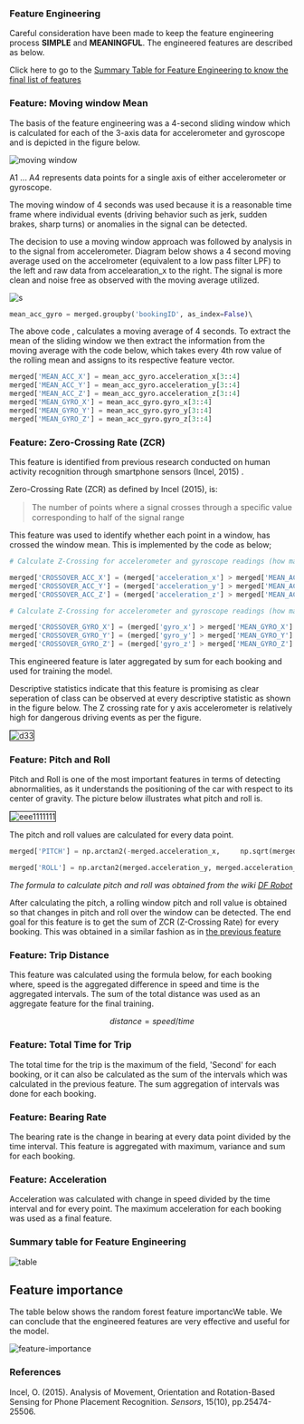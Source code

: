 ### Feature Engineering

Careful consideration have been made to keep the feature engineering process **SIMPLE** and **MEANINGFUL**. The engineered features are described as below.

Click here to go to the [Summary Table for Feature Engineering to know the final list of features](#summary-table-for-feature-engineering)

### Feature: Moving window Mean

The basis of the feature engineering was a 4-second sliding window which is calculated for each of the 3-axis data for accelerometer and gyroscope and is depicted in the figure below.

![moving window](https://i.ibb.co/HPL8fCf/111334455.png)

A1 ... A4 represents data points for a single axis of either accelerometer or gyroscope.

The moving window of 4 seconds was used because it is a reasonable time frame where individual events (driving behavior such as jerk, sudden brakes, sharp turns)  or anomalies in the  signal can be detected.

The decision to use a moving window approach was followed by analysis in to the signal from accelerometer. Diagram below shows a 4 second moving average used on the accelrometer (equivalent to a low pass filter LPF) to the left and raw data from accelearation_x to the right. The signal is more clean and noise free as observed with the moving average utilized.

![s](https://i.ibb.co/TrH5qCw/1133.jpg)

```python
mean_acc_gyro = merged.groupby('bookingID', as_index=False)\                  ['acceleration_x','acceleration_y','acceleration_z','gyro_x','gyro_y', 'gyro_z'].rolling(4).mean().reset_index()
```

The above code , calculates a moving average of 4 seconds. To extract the mean of the sliding window we then extract the information from the moving average with the code below, which takes every 4th row value of the rolling mean and assigns to its respective feature vector.

```python
merged['MEAN_ACC_X'] = mean_acc_gyro.acceleration_x[3::4]
merged['MEAN_ACC_Y'] = mean_acc_gyro.acceleration_y[3::4]
merged['MEAN_ACC_Z'] = mean_acc_gyro.acceleration_z[3::4]
merged['MEAN_GYRO_X'] = mean_acc_gyro.gyro_x[3::4]
merged['MEAN_GYRO_Y'] = mean_acc_gyro.gyro_y[3::4]
merged['MEAN_GYRO_Z'] = mean_acc_gyro.gyro_z[3::4]
```

### Feature: Zero-Crossing Rate (ZCR)

This feature is identified from previous research conducted on human activity recognition through smartphone sensors (Incel, 2015) .

Zero-Crossing Rate (ZCR) as defined by Incel (2015), is:

>  The number of points where a signal crosses through a speciﬁc value corresponding to half of the signal range

This feature was used to identify whether each point in a window, has crossed the window mean. This is implemented by the code as below;

```python
# Calculate Z-Crossing for accelerometer and gyroscope readings (how many times each point crosses the mean)

merged['CROSSOVER_ACC_X'] = (merged['acceleration_x'] > merged['MEAN_ACC_X'].bfill()).astype(int)
merged['CROSSOVER_ACC_Y'] = (merged['acceleration_y'] > merged['MEAN_ACC_Y'].bfill()).astype(int)
merged['CROSSOVER_ACC_Z'] = (merged['acceleration_z'] > merged['MEAN_ACC_Z'].bfill()).astype(int)

# Calculate Z-Crossing for accelerometer and gyroscope readings (how many times each point crosses the mean)

merged['CROSSOVER_GYRO_X'] = (merged['gyro_x'] > merged['MEAN_GYRO_X'].bfill()).astype(int)
merged['CROSSOVER_GYRO_Y'] = (merged['gyro_y'] > merged['MEAN_GYRO_Y'].bfill()).astype(int)
merged['CROSSOVER_GYRO_Z'] = (merged['gyro_z'] > merged['MEAN_GYRO_Z'].bfill()).astype(int)
```

This engineered feature is later aggregated by sum for each booking and used for training the model. 

Descriptive statistics indicate that this feature is promising as clear seperation of class can be observed at every descriptive statistic as shown in the figure below. The Z crossing rate for y axis accelerometer is relatively high for dangerous driving events as per the figure.

<img src="https://i.ibb.co/dDwYwLY/d33.png" alt="d33" border="1">

### 

### Feature: Pitch and Roll

Pitch and Roll is one of the most important features in terms of detecting abnormalities, as it understands the positioning of the car with respect to its center of gravity. The picture below illustrates what pitch and roll is.

<img src="https://i.ibb.co/WnTwNfy/eee1111111.png" alt="eee1111111" border="1">

The pitch and roll values are calculated for every data point. 

```python
merged['PITCH'] = np.arctan2(-merged.acceleration_x,     np.sqrt(merged.acceleration_y * merged.acceleration_y + merged.acceleration_z * merged.acceleration_z)) * 57.3

merged['ROLL'] = np.arctan2(merged.acceleration_y, merged.acceleration_z) * 57.3
```

*The formula to calculate pitch and roll was obtained from the wiki [DF Robot](https://wiki.dfrobot.com/How_to_Use_a_Three-Axis_Accelerometer_for_Tilt_Sensing)*

After calculating the pitch, a rolling window pitch and roll value is obtained so that changes in pitch and roll over the window can be detected. The end goal for this feature is to get the sum of ZCR (Z-Crossing Rate) for every booking. This was obtained in a similar fashion as in [the previous feature](###feature:-pitch-and-roll)

### Feature: Trip Distance

This feature was calculated using the formula  below, for each booking where, speed is the aggregated difference in speed and time is the aggregated intervals. The sum of the total distance was used as an aggregate feature for the final training.

$$
distance = speed / time
$$

### Feature: Total Time for Trip

The total time for the trip is the maximum of the field, 'Second' for each booking, or it can also be calculated as the sum of the intervals which was calculated in the previous feature. The sum aggregation of intervals was done for each booking.

### Feature: Bearing Rate

The bearing rate is the change in bearing at every data point divided by the time interval. This feature is aggregated with maximum, variance and sum for each booking.

### Feature: Acceleration

Acceleration was calculated with change in speed divided by the time interval and for every point. The maximum acceleration for each booking was used as a final feature. 

### Summary table for Feature Engineering

<img src="https://i.ibb.co/Wc4FnRL/table.png" alt="table" border="0">

## Feature importance

The table below shows the random forest feature importancWe table. We can conclude that the engineered features are very effective and useful for the model.

<img src="https://i.ibb.co/RC2f3Pb/feature-importance.png" alt="feature-importance" border="0">

### References

Incel, O. (2015). Analysis of Movement, Orientation and Rotation-Based Sensing for Phone Placement Recognition. *Sensors*, 15(10), pp.25474-25506.
